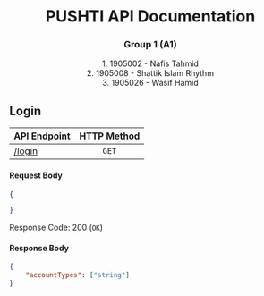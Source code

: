 # <div align="center">PUSHTI API Documentation</div>
### <div align="center"> Group 1 (A1) </div>
<div align="center">1. 1905002 - Nafis Tahmid </div>
<div align="center">2. 1905008 - Shattik Islam Rhythm </div>
<div align="center">3. 1905026 - Wasif Hamid </div>

## Login
| API Endpoint              | HTTP Method |
| ------------------------- | :---------: |
| [/login]()              |   `GET`    |

#### Request Body
```json
{

}
```
Response Code: 200 (`OK`)

#### Response Body
```json
{
    "accountTypes": ["string"]
}
```

